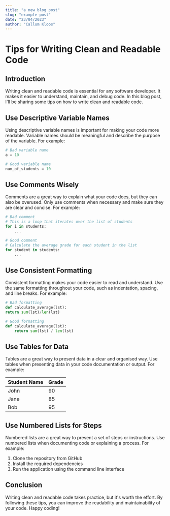 ```yaml
---
title: "a new blog post"
slug: "example-post"
date: "23/04/2023"
author: "Callum Kloos"
---
```


# Tips for Writing Clean and Readable Code

## Introduction

Writing clean and readable code is essential for any software developer. It
makes it easier to understand, maintain, and debug code. In this blog post, I'll
be sharing some tips on how to write clean and readable code.

## Use Descriptive Variable Names

Using descriptive variable names is important for making your code more
readable. Variable names should be meaningful and describe the purpose of the
variable. For example:

```python
# Bad variable name
a = 10

# Good variable name
num_of_students = 10
```

## Use Comments Wisely

Comments are a great way to explain what your code does, but they can also be
overused. Only use comments when necessary and make sure they are clear and
concise. For example:

```python
# Bad comment
# This is a loop that iterates over the list of students
for i in students:
    ...

# Good comment
# Calculate the average grade for each student in the list
for student in students:
    ...
```

## Use Consistent Formatting

Consistent formatting makes your code easier to read and understand. Use the
same formatting throughout your code, such as indentation, spacing, and line
breaks. For example:

```python
# Bad formatting
def calculate_average(lst):
return sum(lst)/len(lst)

# Good formatting
def calculate_average(lst):
    return sum(lst) / len(lst)
```

## Use Tables for Data

Tables are a great way to present data in a clear and organised way. Use tables
when presenting data in your code documentation or output. For example:

| Student Name | Grade |
| ------------ | ----- |
| John         | 90    |
| Jane         | 85    |
| Bob          | 95    |

## Use Numbered Lists for Steps

Numbered lists are a great way to present a set of steps or instructions. Use
numbered lists when documenting code or explaining a process. For example:

1. Clone the repository from GitHub
2. Install the required dependencies
3. Run the application using the command line interface

## Conclusion

Writing clean and readable code takes practice, but it's worth the effort. By
following these tips, you can improve the readability and maintainability of
your code. Happy coding!
